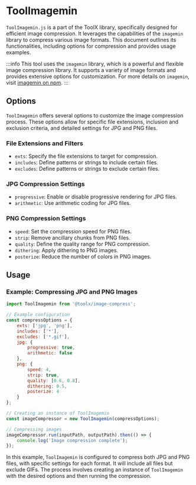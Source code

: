 # ToolImagemin

`ToolImagemin.js` is a part of the ToolX library, specifically designed for efficient image compression. It leverages the capabilities of the `imagemin` library to compress various image formats. This document outlines its functionalities, including options for compression and provides usage examples.

:::info
This tool uses the `imagemin` library, which is a powerful and flexible image compression library. It supports a variety of image formats and provides extensive options for customization. For more details on `imagemin`, visit [imagemin on npm](https://www.npmjs.com/package/imagemin).
:::

## Options

`ToolImagemin` offers several options to customize the image compression process. These options allow for specific file extensions, inclusion and exclusion criteria, and detailed settings for JPG and PNG files.

### File Extensions and Filters

- `exts`: Specify the file extensions to target for compression.
- `includes`: Define patterns or strings to include certain files.
- `excludes`: Define patterns or strings to exclude certain files.

### JPG Compression Settings

- `progressive`: Enable or disable progressive rendering for JPG files.
- `arithmetic`: Use arithmetic coding for JPG files.

### PNG Compression Settings

- `speed`: Set the compression speed for PNG files.
- `strip`: Remove ancillary chunks from PNG files.
- `quality`: Define the quality range for PNG compression.
- `dithering`: Apply dithering to PNG images.
- `posterize`: Reduce the number of colors in PNG images.

## Usage

### Example: Compressing JPG and PNG Images

```js
import ToolImagemin from '@toolx/image-compress';

// Example configuration
const compressOptions = {
    exts: ['jpg', 'png'],
    includes: ['*'],
    excludes: ['*.gif'],
    jpg: {
        progressive: true,
        arithmetic: false
    },
    png: {
        speed: 4,
        strip: true,
        quality: [0.6, 0.8],
        dithering: 0.5,
        posterize: 4
    }
};

// Creating an instance of ToolImagemin
const imageCompressor = new ToolImagemin(compressOptions);

// Compressing images
imageCompressor.run(inputPath, outputPath).then(() => {
    console.log('Image compression complete');
});
```

In this example, `ToolImagemin` is configured to compress both JPG and PNG files, with specific settings for each format. It will include all files but exclude GIFs. The process involves creating an instance of `ToolImagemin` with the desired options and then running the compression.
